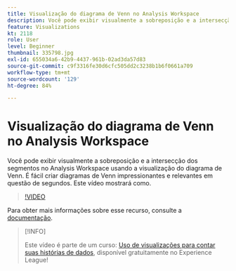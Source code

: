 ```yaml
---
title: Visualização do diagrama de Venn no Analysis Workspace
description: Você pode exibir visualmente a sobreposição e a intersecção dos segmentos no Analysis Workspace usando a visualização do diagrama de Venn. É fácil criar diagramas de Venn impressionantes e relevantes em questão de segundos. Este vídeo mostrará como.
feature: Visualizations
kt: 2118
role: User
level: Beginner
thumbnail: 335798.jpg
exl-id: 655034a6-42b9-4437-961b-02ad3da57d83
source-git-commit: c9f3316fe30d6cfc505dd2c3238b1b6f0661a709
workflow-type: tm+mt
source-wordcount: '129'
ht-degree: 84%

---
```


# Visualização do diagrama de Venn no Analysis Workspace

Você pode exibir visualmente a sobreposição e a intersecção dos segmentos no Analysis Workspace usando a visualização do diagrama de Venn. É fácil criar diagramas de Venn impressionantes e relevantes em questão de segundos. Este vídeo mostrará como.

>[!VIDEO](https://video.tv.adobe.com/v/335798/?quality=12)

Para obter mais informações sobre esse recurso, consulte a [documentação](https://experienceleague.adobe.com/docs/analytics/analyze/analysis-workspace/visualizations/venn.html?lang=pt-BR).

>[!INFO]
>
> Este vídeo é parte de um curso: [Uso de visualizações para contar suas histórias de dados](https://experienceleague.adobe.com/?recommended=Analytics-U-1-2021.1.visualizations&amp;lang=pt-BR), disponível gratuitamente no Experience League!

